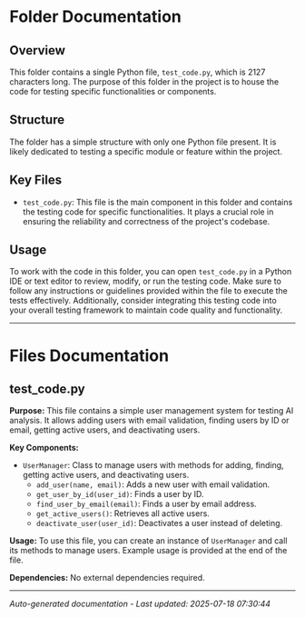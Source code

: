 # Folder Documentation

## Overview
This folder contains a single Python file, `test_code.py`, which is 2127 characters long. The purpose of this folder in the project is to house the code for testing specific functionalities or components.

## Structure
The folder has a simple structure with only one Python file present. It is likely dedicated to testing a specific module or feature within the project.

## Key Files
- `test_code.py`: This file is the main component in this folder and contains the testing code for specific functionalities. It plays a crucial role in ensuring the reliability and correctness of the project's codebase.

## Usage
To work with the code in this folder, you can open `test_code.py` in a Python IDE or text editor to review, modify, or run the testing code. Make sure to follow any instructions or guidelines provided within the file to execute the tests effectively. Additionally, consider integrating this testing code into your overall testing framework to maintain code quality and functionality.

---

# Files Documentation

## test_code.py

**Purpose:** This file contains a simple user management system for testing AI analysis. It allows adding users with email validation, finding users by ID or email, getting active users, and deactivating users.

**Key Components:**
- `UserManager`: Class to manage users with methods for adding, finding, getting active users, and deactivating users.
  - `add_user(name, email)`: Adds a new user with email validation.
  - `get_user_by_id(user_id)`: Finds a user by ID.
  - `find_user_by_email(email)`: Finds a user by email address.
  - `get_active_users()`: Retrieves all active users.
  - `deactivate_user(user_id)`: Deactivates a user instead of deleting.

**Usage:** To use this file, you can create an instance of `UserManager` and call its methods to manage users. Example usage is provided at the end of the file.

**Dependencies:** No external dependencies required.

---
*Auto-generated documentation - Last updated: 2025-07-18 07:30:44*
